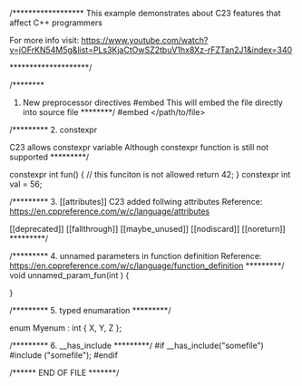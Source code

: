 /******************
  This example demonstrates about C23 features that affect C++ programmers

  For more info visit:
https://www.youtube.com/watch?v=jOFrKN54M5g&list=PLs3KjaCtOwSZ2tbuV1hx8Xz-rFZTan2J1&index=340

 ********************/

/********
  1.  New preprocessor directives #embed
  This will embed the file directly into source file
 ********/
#embed </path/to/file>


/*********
  2.  constexpr

  C23 allows constexpr variable
  Although constexpr function is still not supported
 *********/

constexpr int fun() {
	// this funciton is not allowed
	return 42;
}
constexpr int val = 56;

/*********
  3.  [[attributes]]
  C23 added follwing attributes
Reference: https://en.cppreference.com/w/c/language/attributes

[[deprecated]]
[[fallthrough]]
[[maybe_unused]]
[[nodiscard]]
[[noreturn]]
 *********/

/*********
  4.  unnamed parameters in function definition
Reference: https://en.cppreference.com/w/c/language/function_definition
 *********/
void unnamed_param_fun(int ) {

}

/*********
  5.  typed enumaration
 *********/

enum Myenum : int {
	X,
	Y,
	Z
};

/*********
  6.  __has_include
 *********/
#if __has_include("somefile")
#include ("somefile");
#endif

/******
  END OF FILE
 *******/
